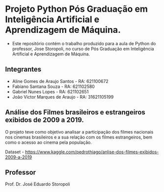 # Projeto Python Pós Graduação em Inteligência Artificial e Aprendizagem de Máquina.

* Este repositório contém o trabalho produzido para a aula de Python do professor, Jose Storopoli, no curso de Pós Graduação em Inteligência Artificial e Aprendizagem de Máquina.

## Integrantes
 
* Aline Gomes de Araujo Santos - RA: 621100672
* Fabiano Santana Souza - RA: 621102580
* Gabriel Nunes Lopes - RA: 621102651
* João Victor Marques de Araujo - RA: 31621105199



## **Análise dos Filmes brasileiros e estrangeiros exibidos de 2009 a 2019.**

O projeto teve como objetivo analisar a participação dos filmes nacionais nos cinemas brasileiros e a sua relação com os filmes estrangeiros, bem como o acesso ao cinema pela população.

Dataset - https://www.kaggle.com/pedrothiago/anlise-dos-filmes-exibidos-2009-a-2019



## Professor

Prof. Dr. José Eduardo Storopoli

